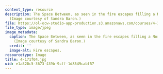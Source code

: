 ```yaml
---
content_type: resource
description: The Space Between, as seen in the fire escapes filling a North End alley.
  (Image courtesy of Sandra Baron.)
file: https://ol-ocw-studio-app-production.s3.amazonaws.com/courses/4-171-the-space-between-workshop-fall-2004/e1a320c53673439b9cff1d8549cabf57_4-171f04.jpg
file_type: image/jpeg
image_metadata:
  caption: The Space Between, as seen in the fire escapes filling a North End alley.
    (Image courtesy of Sandra Baron.)
  credit: ''
  image-alt: Fire escapes.
resourcetype: Image
title: 4-171f04.jpg
uid: e1a320c5-3673-439b-9cff-1d8549cabf57
---
```

